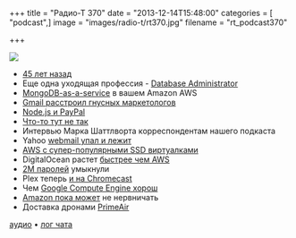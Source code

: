 +++
title = "Радио-Т 370"
date = "2013-12-14T15:48:00"
categories = [ "podcast",]
image = "images/radio-t/rt370.jpg"
filename = "rt_podcast370"

+++

![](https://radio-t.com/images/radio-t/rt370.jpg)

* [45 лет назад](http://www.huffingtonpost.com/2013/12/09/computer-mouse_n_4411839.html)
* Еще одна уходящая профессия - [Database Administrator](http://thenextweb.com/kennygorman/2013/12/12/dba-dead/)
* [MongoDB-as-a-service](http://blog.mongodirector.com/mongodb-as-a-service-in-your-own-amazon-aws-account/) в вашем Amazon AWS
* [Gmail расстроил гнусных маркетологов](http://arstechnica.com/information-technology/2013/12/gmail-blows-up-e-mail-marketing-by-caching-all-images-on-google-servers/)
* [Node.js и PayPal](https://www.paypal-engineering.com/2013/11/22/node-js-at-paypal/)
* [Что-то тут не так](https://vividcortex.com/blog/2013/12/09/analysis-of-paypals-node-vs-java-benchmarks/)
* Интервью Марка Шаттлворта корреспондентам нашего подкаста
* Yahoo [webmail упал и лежит](http://gigaom.com/2013/12/11/yahoos-webmail-outage-continues-to-frustrate-users/)
* [AWS с супер-популярными SSD виртуалками](http://gigaom.com/2013/12/13/aws-cant-keep-its-new-ssd-backed-instances-in-stock/)
* DigitalOcean растет [быстрее чем AWS](http://css.dzone.com/articles/digitalocean-growth-rate)
* [2M паролей](http://readwrite.com/2013/12/04/passwords-hacked-stolen-pony-botnet) умыкнули
* Plex теперь [и на  Chromecast](http://elan.plexapp.com/2013/12/06/plex-on-the-chromecast-its-official/)
* Чем [Google Compute Engine хорош](http://yourstory.com/2013/12/google-compute-engine-better-than-aws/)
* [Amazon пока может](http://www.theregister.co.uk/2013/12/09/cloud_race_for_number_two/) не нервничать
* Доставка дронами [PrimeAir](http://gizmodo.com/amazon-primeair-will-deliver-your-stuff-on-drones-1474589664)

[аудио](https://cdn.radio-t.com/rt_podcast370.mp3) • [лог чата](http://chat.radio-t.com/logs/radio-t-370.html)
<audio src="https://cdn.radio-t.com/rt_podcast370.mp3" preload="none"></audio>
